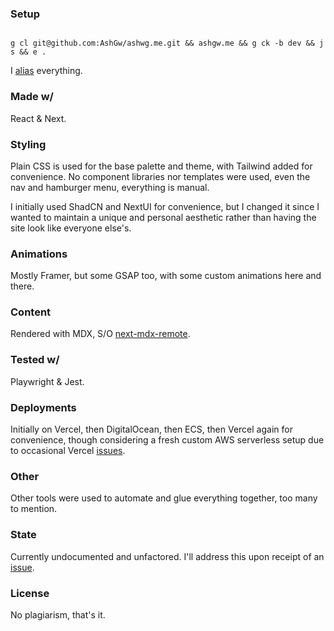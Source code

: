 ### Setup

```shell

g cl git@github.com:AshGw/ashwg.me.git && ashgw.me && g ck -b dev && j s && e .

```

I [alias](https://github.com/ashgw/dotfiles) everything.

### Made w/

React & Next.

### Styling

Plain CSS is used for the base palette and theme, with Tailwind added for convenience. No component libraries nor templates were used, even the nav and hamburger menu, everything is manual.

I initially used ShadCN and NextUI for convenience, but I changed it since I wanted to maintain a unique and personal aesthetic rather than having the site look like everyone else's.

### Animations

Mostly Framer, but some GSAP too, with some custom animations here and there.

### Content

Rendered with MDX, S/O [next-mdx-remote](https://github.com/hashicorp/next-mdx-remote).

### Tested w/

Playwright & Jest.

### Deployments

Initially on Vercel, then DigitalOcean, then ECS, then Vercel again for convenience, though considering a fresh custom AWS serverless setup due to occasional Vercel [issues](https://github.com/AshGw/ashgw.me/issues/229).

### Other

Other tools were used to automate and glue everything together, too many to mention.

### State

Currently undocumented and unfactored. I'll address this upon receipt of an [issue](https://github.com/ashgw/ashgw.me/issues).

### License

No plagiarism, that's it.
